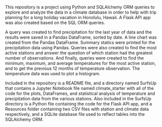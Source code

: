 This repository is a project using Python and SQLAlchemy ORM queries to explore and analyze the data in a climate database in order to help with trip planning for a long holiday vacation in Honolulu, Hawaii.  A Flask API app was also created based on the SQL ORM queries.  

A query was created to find precipitation for the last year of data and the results were saved in a Pandas DataFrame, sorted by date.  A line chart was created from the Pandas DataFrame.  Summary statics were printed for the precipitation data using Pandas.  Queries were also created to find the most active stations and answer the question of which station had the greatest number of observations.  And finally, queries were created to find the minimum, maximum, and average temperatures for the most active station, and to get the previous 12 months of temperature observation.  The temperature data was used to plot a histogram.

Included in the repository is a README file, and a directory named SurfsUp that contains a Jupyter Notebook file named climate_starter with all of the code for the plots, DataFrames, and statistical analysis of temperature and precipitation data from the various stations.  Also included in the SurfsUp directory is a Python file containing the code for the Flask API app, and a Resources folder containing two CSV files with station and climate data respectively, and a SQLite database file used to reflect tables into the SQLAlchemy ORM.
